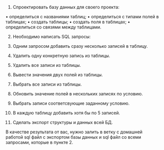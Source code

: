 1. Спроектировать базу данных для своего проекта:

• определиться с названиями таблиц;
• определиться с типами полей в таблицах;
• создать таблицы;
• создать поля в таблицах;
• определиться со связями между таблицами.

2. Необходимо написать SQL запросы:

1. Одним запросом добавить сразу несколько записей
в таблицу.
2. Удалить одну конкретную запись из таблицы.
3. Удалить все записи из таблицы.
4. Вывести значения двух полей из таблицы.
5. Выбрать все записи из таблицы.
6. Обновить значение полей в нескольких записях по
условию.
7. Выбрать записи соответсвующие заданному
условию.

3. В каждую таблицу добавить хотя бы по 5 записей.
4. Сделать экспорт структуры и данных всей БД.

В качестве результата от вас, нужно залить в ветку с
домашней работой sql файл с экспортом базы данных и sql
файл со всеми запросами, которые в пункте 2.
